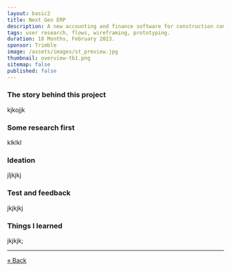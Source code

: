 ```yaml
---
layout: basic2
title: Next Gen ERP
description: A new accounting and finance software for construction companies.
tags: user research, flows, wireframing, prototyping.
duration: 18 Months, February 2023.
sponsor: Trimble
image: /assets/images/st_preview.jpg
thumbnail: overview-tb1.png
sitemap: false
published: false
---
```

<script src="/assets/js/flickity.js"></script>

### The story behind this project

kjkojjk

### Some research first

klklkl

### Ideation

jljkjkj

### Test and feedback

jkjkjkj

### Things I learned

jkjkjk;

<hr>
<a class="px-5 text-sm no-underline justify-center bg-white/60 dark:bg-stone-800/90 ring-1 ring-stone-900/5 dark:ring-white/10 hover:ring-stone-900/20 dark:hover:ring-white/20 p-2 rounded-full transition duration-300 ease-in-out" href="/work/a288d20020c6de3a6926698a5b7f0a39adce6c79/index.html">« Back</a>
